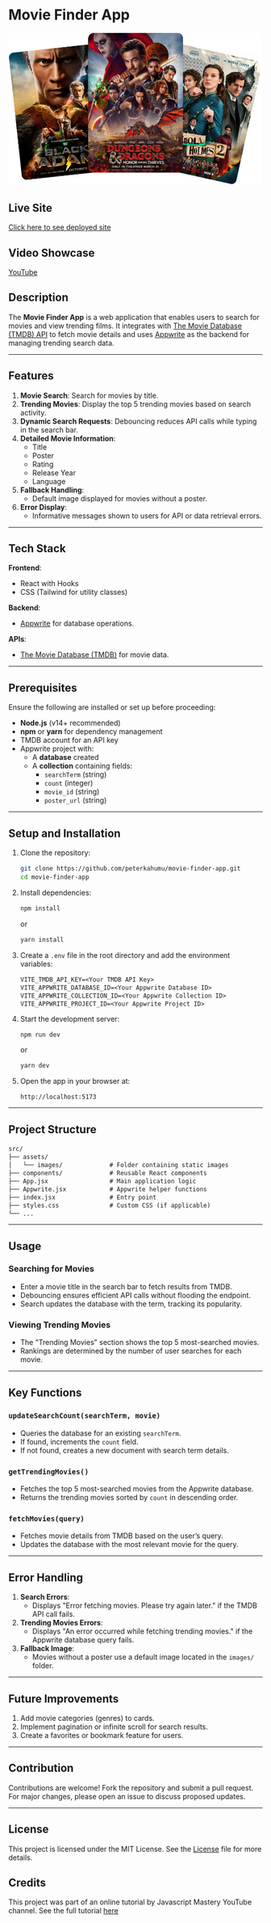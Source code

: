 # Movie Finder App

![Movie Finder App](src/assets/images/hero.png)

## Live Site

[Click here to see deployed site](https://peter-search-movie.netlify.app/)

## Video Showcase

[YouTube](https://youtu.be/lLCNX5yb3lQ)

## Description
The **Movie Finder App** is a web application that enables users to search for movies and view trending films. It integrates with [The Movie Database (TMDB) API](https://www.themoviedb.org/) to fetch movie details and uses [Appwrite](https://appwrite.io/) as the backend for managing trending search data.

---

## Features
1. **Movie Search**: Search for movies by title.
2. **Trending Movies**: Display the top 5 trending movies based on search activity.
3. **Dynamic Search Requests**: Debouncing reduces API calls while typing in the search bar.
4. **Detailed Movie Information**:
   - Title
   - Poster
   - Rating
   - Release Year
   - Language
5. **Fallback Handling**:
   - Default image displayed for movies without a poster.
6. **Error Display**:
   - Informative messages shown to users for API or data retrieval errors.

---

## Tech Stack
**Frontend**:
- React with Hooks
- CSS (Tailwind for utility classes)

**Backend**:
- [Appwrite](https://appwrite.io/) for database operations.

**APIs**:
- [The Movie Database (TMDB)](https://www.themoviedb.org/) for movie data.

---

## Prerequisites
Ensure the following are installed or set up before proceeding:
- **Node.js** (v14+ recommended)
- **npm** or **yarn** for dependency management
- TMDB account for an API key
- Appwrite project with:
  - A **database** created
  - A **collection** containing fields:
    - `searchTerm` (string)
    - `count` (integer)
    - `movie_id` (string)
    - `poster_url` (string)

---

## Setup and Installation

1. Clone the repository:
   ```bash
   git clone https://github.com/peterkahumu/movie-finder-app.git
   cd movie-finder-app
   ```

2. Install dependencies:
   ```bash
   npm install
   ```
   or
   ```bash
   yarn install
   ```

3. Create a `.env` file in the root directory and add the environment variables:
   ```
   VITE_TMDB_API_KEY=<Your TMDB API Key>
   VITE_APPWRITE_DATABASE_ID=<Your Appwrite Database ID>
   VITE_APPWRITE_COLLECTION_ID=<Your Appwrite Collection ID>
   VITE_APPWRITE_PROJECT_ID=<Your Appwrite Project ID>
   ```

4. Start the development server:
   ```bash
   npm run dev
   ```
   or
   ```bash
   yarn dev
   ```

5. Open the app in your browser at:
   ```
   http://localhost:5173
   ```

---

## Project Structure
```
src/
├── assets/
│   └── images/             # Folder containing static images
├── components/             # Reusable React components
├── App.jsx                 # Main application logic
├── Appwrite.jsx            # Appwrite helper functions
├── index.jsx               # Entry point
├── styles.css              # Custom CSS (if applicable)
└── ...
```

---

## Usage

### Searching for Movies
- Enter a movie title in the search bar to fetch results from TMDB.
- Debouncing ensures efficient API calls without flooding the endpoint.
- Search updates the database with the term, tracking its popularity.

### Viewing Trending Movies
- The "Trending Movies" section shows the top 5 most-searched movies.
- Rankings are determined by the number of user searches for each movie.

---

## Key Functions

### `updateSearchCount(searchTerm, movie)`
- Queries the database for an existing `searchTerm`.
- If found, increments the `count` field.
- If not found, creates a new document with search term details.

### `getTrendingMovies()`
- Fetches the top 5 most-searched movies from the Appwrite database.
- Returns the trending movies sorted by `count` in descending order.

### `fetchMovies(query)`
- Fetches movie details from TMDB based on the user’s query.
- Updates the database with the most relevant movie for the query.

---

## Error Handling
1. **Search Errors**:
   - Displays "Error fetching movies. Please try again later." if the TMDB API call fails.
2. **Trending Movies Errors**:
   - Displays "An error occurred while fetching trending movies." if the Appwrite database query fails.
3. **Fallback Image**:
   - Movies without a poster use a default image located in the `images/` folder.

---

## Future Improvements
1. Add movie categories (genres) to cards.
2. Implement pagination or infinite scroll for search results.
3. Create a favorites or bookmark feature for users.

---

## Contribution
Contributions are welcome! Fork the repository and submit a pull request. For major changes, please open an issue to discuss proposed updates.

---

## License
This project is licensed under the MIT License. See the [License](license) file for more details.

## Credits
This project was part of an online tutorial by Javascript Mastery YouTube channel. See the full tutorial [here](https://www.youtube.com/watch?v=dCLhUialKPQ) 